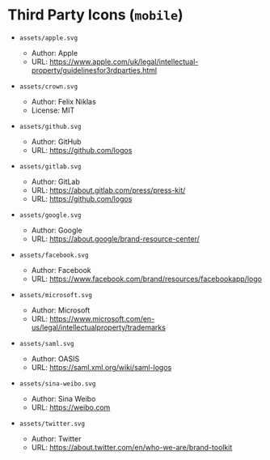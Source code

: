 # Third Party Icons (`mobile`)

- `assets/apple.svg`
  - Author: Apple
  - URL: https://www.apple.com/uk/legal/intellectual-property/guidelinesfor3rdparties.html

- `assets/crown.svg`
  - Author: Felix Niklas
  - License: MIT

- `assets/github.svg`
  - Author: GitHub
  - URL: https://github.com/logos

- `assets/gitlab.svg`
  - Author: GitLab
  - URL: https://about.gitlab.com/press/press-kit/
  - URL: https://github.com/logos

- `assets/google.svg`
  - Author: Google
  - URL: https://about.google/brand-resource-center/

- `assets/facebook.svg`
  - Author: Facebook
  - URL: https://www.facebook.com/brand/resources/facebookapp/logo

- `assets/microsoft.svg`
  - Author: Microsoft
  - URL: https://www.microsoft.com/en-us/legal/intellectualproperty/trademarks

- `assets/saml.svg`
  - Author: OASIS
  - URL: https://saml.xml.org/wiki/saml-logos

- `assets/sina-weibo.svg`
  - Author: Sina Weibo
  - URL: https://weibo.com

- `assets/twitter.svg`
  - Author: Twitter
  - URL: https://about.twitter.com/en/who-we-are/brand-toolkit
